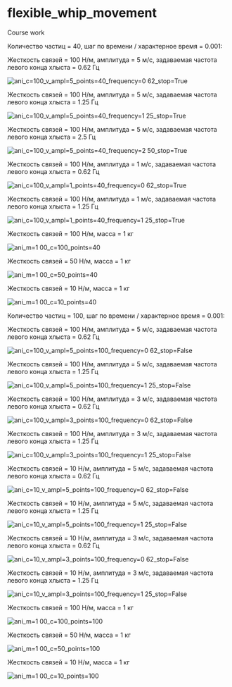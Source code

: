 # flexible_whip_movement
Course work

Количество частиц = 40, шаг по времени / характерное время = 0.001: 

Жесткость связей = 100 Н/м, амплитуда = 5 м/с, задаваемая частота левого конца хлыста = 0.62 Гц

![ani_c=100_v_ampl=5_points=40_frequency=0 62_stop=True](https://github.com/NikishinAndrey/flexible_whip_movement/assets/113716137/e9ae40ef-e6fe-44e2-8f6a-d7ec0b86bd19)

Жесткость связей = 100 Н/м, амплитуда = 5 м/с, задаваемая частота левого конца хлыста = 1.25 Гц

![ani_c=100_v_ampl=5_points=40_frequency=1 25_stop=True](https://github.com/NikishinAndrey/flexible_whip_movement/assets/113716137/29d5ffd7-66fe-46cc-ac41-052c403a5a9d)

Жесткость связей = 100 Н/м, амплитуда = 5 м/с, задаваемая частота левого конца хлыста = 2.5 Гц

![ani_c=100_v_ampl=5_points=40_frequency=2 50_stop=True](https://github.com/NikishinAndrey/flexible_whip_movement/assets/113716137/39de468e-d8ce-4eac-9e78-c07901e598a5)

Жесткость связей = 100 Н/м, амплитуда = 1 м/с, задаваемая частота левого конца хлыста = 0.62 Гц

![ani_c=100_v_ampl=1_points=40_frequency=0 62_stop=True](https://github.com/NikishinAndrey/flexible_whip_movement/assets/113716137/d8e2e953-4f99-4b2c-bb13-9e55f55c8809)

Жесткость связей = 100 Н/м, амплитуда = 1 м/с, задаваемая частота левого конца хлыста = 1.25 Гц

![ani_c=100_v_ampl=1_points=40_frequency=1 25_stop=True](https://github.com/NikishinAndrey/flexible_whip_movement/assets/113716137/0040c7a9-ef21-4a32-99d6-5825ee1a3fb7)

Жесткость связей = 100 Н/м, масса = 1 кг

![ani_m=1 00_c=100_points=40](https://github.com/NikishinAndrey/flexible_whip_movement/assets/113716137/98f88188-05c2-4c8a-a0a1-e66d06c32ed0)

Жесткость связей = 50 Н/м, масса = 1 кг

![ani_m=1 00_c=50_points=40](https://github.com/NikishinAndrey/flexible_whip_movement/assets/113716137/d762c2a7-9cf4-48fc-b915-d62f710ae711)

Жесткость связей = 10 Н/м, масса = 1 кг

![ani_m=1 00_c=10_points=40](https://github.com/NikishinAndrey/flexible_whip_movement/assets/113716137/89f810f3-bfb1-4465-a96a-31a048479fe8)


Количество частиц = 100, шаг по времени / характерное время = 0.001: 

Жесткость связей = 100 Н/м, амплитуда = 5 м/с, задаваемая частота левого конца хлыста = 0.62 Гц

![ani_c=100_v_ampl=5_points=100_frequency=0 62_stop=False](https://github.com/NikishinAndrey/flexible_whip_movement/assets/113716137/5d0bf61b-26a5-40bd-9956-e41bcfb5c359)

Жесткость связей = 100 Н/м, амплитуда = 5 м/с, задаваемая частота левого конца хлыста = 1.25 Гц

![ani_c=100_v_ampl=5_points=100_frequency=1 25_stop=False](https://github.com/NikishinAndrey/flexible_whip_movement/assets/113716137/2fdaa662-d108-4037-a95f-285b785bc11c)

Жесткость связей = 100 Н/м, амплитуда = 3 м/с, задаваемая частота левого конца хлыста = 0.62 Гц

![ani_c=100_v_ampl=3_points=100_frequency=0 62_stop=False](https://github.com/NikishinAndrey/flexible_whip_movement/assets/113716137/c6c152e8-72a4-4ab8-859d-eb928466548b)

Жесткость связей = 100 Н/м, амплитуда = 3 м/с, задаваемая частота левого конца хлыста = 1.25 Гц

![ani_c=100_v_ampl=3_points=100_frequency=1 25_stop=False](https://github.com/NikishinAndrey/flexible_whip_movement/assets/113716137/d7a58663-f7c9-48e5-bb17-2ead645cf426)

Жесткость связей = 10 Н/м, амплитуда = 5 м/с, задаваемая частота левого конца хлыста = 0.62 Гц

![ani_c=10_v_ampl=5_points=100_frequency=0 62_stop=False](https://github.com/NikishinAndrey/flexible_whip_movement/assets/113716137/d10a9177-c560-447a-b2bd-d188ef7854fc)

Жесткость связей = 10 Н/м, амплитуда = 5 м/с, задаваемая частота левого конца хлыста = 1.25 Гц

![ani_c=10_v_ampl=5_points=100_frequency=1 25_stop=False](https://github.com/NikishinAndrey/flexible_whip_movement/assets/113716137/16840a83-69e2-4b95-abff-d076b6edc0d1)

Жесткость связей = 10 Н/м, амплитуда = 3 м/с, задаваемая частота левого конца хлыста = 0.62 Гц

![ani_c=10_v_ampl=3_points=100_frequency=0 62_stop=False](https://github.com/NikishinAndrey/flexible_whip_movement/assets/113716137/fa8c466e-00a0-40ff-ba49-f0c1a02762e6)

Жесткость связей = 10 Н/м, амплитуда = 3 м/с, задаваемая частота левого конца хлыста = 1.25 Гц

![ani_c=10_v_ampl=3_points=100_frequency=1 25_stop=False](https://github.com/NikishinAndrey/flexible_whip_movement/assets/113716137/ec346dab-aca8-468b-880c-50ffe2ac698a)

Жесткость связей = 100 Н/м, масса = 1 кг

![ani_m=1 00_c=100_points=100](https://github.com/NikishinAndrey/flexible_whip_movement/assets/113716137/b1b6250d-dfcb-434e-92f7-b96dc7e68ffa)

Жесткость связей = 50 Н/м, масса = 1 кг

![ani_m=1 00_c=50_points=100](https://github.com/NikishinAndrey/flexible_whip_movement/assets/113716137/111a32a5-2484-4d1c-9839-cb9a9e791ab2)

Жесткость связей = 10 Н/м, масса = 1 кг

![ani_m=1 00_c=10_points=100](https://github.com/NikishinAndrey/flexible_whip_movement/assets/113716137/c0a55f71-74db-4313-8a41-fb0b76f616d8)

































